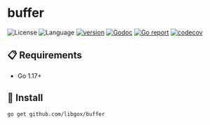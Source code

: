 # buffer

![License](https://img.shields.io/badge/license-Apache2.0-green)
![Language](https://img.shields.io/badge/Language-Go-blue.svg)
[![version](https://img.shields.io/github/v/tag/libgox/buffer?label=release&color=blue)](https://github.com/libgox/buffer/releases)
[![Godoc](http://img.shields.io/badge/docs-go.dev-blue.svg?style=flat-square)](https://pkg.go.dev/github.com/libgox/buffer)
[![Go report](https://goreportcard.com/badge/github.com/libgox/buffer)](https://goreportcard.com/report/github.com/libgox/buffer)
[![codecov](https://codecov.io/gh/libgox/buffer/branch/main/graph/badge.svg)](https://codecov.io/gh/libgox/buffer)

## 📋 Requirements

- Go 1.17+

## 🚀 Install

```
go get github.com/libgox/buffer
```
